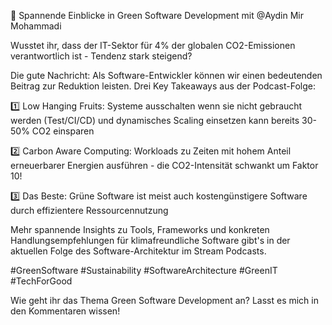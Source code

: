 🌱 Spannende Einblicke in Green Software Development mit @Aydin Mir Mohammadi

Wusstet ihr, dass der IT-Sektor für 4% der globalen CO2-Emissionen verantwortlich ist - Tendenz stark steigend? 

Die gute Nachricht: Als Software-Entwickler können wir einen bedeutenden Beitrag zur Reduktion leisten. Drei Key Takeaways aus der Podcast-Folge:

1️⃣ Low Hanging Fruits: Systeme ausschalten wenn sie nicht gebraucht werden (Test/CI/CD) und dynamisches Scaling einsetzen kann bereits 30-50% CO2 einsparen

2️⃣ Carbon Aware Computing: Workloads zu Zeiten mit hohem Anteil erneuerbarer Energien ausführen - die CO2-Intensität schwankt um Faktor 10!

3️⃣ Das Beste: Grüne Software ist meist auch kostengünstigere Software durch effizientere Ressourcennutzung 

Mehr spannende Insights zu Tools, Frameworks und konkreten Handlungsempfehlungen für klimafreundliche Software gibt's in der aktuellen Folge des Software-Architektur im Stream Podcasts.

#GreenSoftware #Sustainability #SoftwareArchitecture #GreenIT #TechForGood

Wie geht ihr das Thema Green Software Development an? Lasst es mich in den Kommentaren wissen!